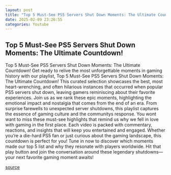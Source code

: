 ```yaml
---
layout: post
title: "Top 5 Must-See PS5 Servers Shut Down Moments: The Ultimate Countdown!"
date: 2025-02-09 23:26:55
categories: Youtube
---
```


## Top 5 Must-See PS5 Servers Shut Down Moments: The Ultimate Countdown!

Top 5 Must-See PS5 Servers Shut Down Moments: The Ultimate Countdown!
Get ready to relive the most unforgettable moments in gaming history with our playlist, Top 5 Must-See PS5 Servers Shut Down Moments: The Ultimate Countdown! This curated selection showcases the best, most heart-wrenching, and often hilarious instances that occurred when popular PS5 servers shut down, leaving gamers reminiscing about their favorite experiences.
Join us as we rank these epic moments, highlighting the emotional impact and nostalgia that comes from the end of an era. From surprise farewells to unexpected server shutdowns, this playlist captures the essence of gaming culture and the communitys response. You wont want to miss these must-see highlights that remind us why we fell in love with gaming in the first place.
Each video is packed with commentary, reactions, and insights that will keep you entertained and engaged. Whether you’re a die-hard PS5 fan or just curious about the gaming landscape, this countdown is perfect for you! 
Tune in now to discover which moments made our top 5 list and why they resonate with players worldwide. Hit that play button and join the conversation around these legendary shutdowns—your next favorite gaming moment awaits!

[source](https://www.youtube.com/playlist?list=PLHLX_e3N8kaaUvwVKfOq-WEcJ4t-9jHhE)